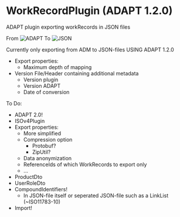 # WorkRecordPlugin (ADAPT 1.2.0)
ADAPT plugin exporting workRecords in JSON files


From
![ADAPT](https://i.imgur.com/1HWzEz6.png)
To
![JSON](https://i.imgur.com/PV0eZhR.png)

Currently only exporting from ADM to JSON-files USING ADAPT 1.2.0


- Export properties:
  - Maximum depth of mapping  
- Version File/Header containing additional metadata 
  - Version plugin
  - Version ADAPT
  - Date of conversion


To Do:
- ADAPT 2.0!
- ISOv4Plugin
- Export properties: 
  - More simplified  
  - Compression option
    - Protobuf?
    - ZipUtil?
  - Data anonymization
  - ReferenceIds of which WorkRecords to export only
  - ...  
- ProductDto
- UserRoleDto
- CompoundIdentifiers!
  - In JSON-file itself or seperated JSON-file such as a LinkList (~ISO11783-10)
- Import!

  
